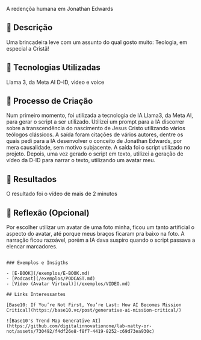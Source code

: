 A redençõa humana em Jonathan Edwards

## 📒 Descrição
Uma brincadeira leve com um assunto do qual gosto muito: Teologia, em especial a Cristã! 

## 🤖 Tecnologias Utilizadas
Llama 3, da Meta AI
D-ID, video e voice

## 🧐 Processo de Criação

Num primeiro momento, foi utilizada a tecnologia de IA Llama3, da Meta AI, para gerar o script a ser utilizado. Utilizei um prompt para a IA discorrer sobre a transcendência do nascimento de Jesus Cristo utilizando vários teólogos clássicos. A saída foram citações de vários autores, dentre os quais pedi para a IA desenvolver o conceito de Jonathan Edwards, por mera causalidade, sem motivo subjacente. A saída foi o script utilizado no projeto.
Depois, uma vez gerado o script em texto, utilizei a geração de vídeo da D-ID para narrar o texto, utilizando um avatar meu.

## 🚀 Resultados
O resultado foi o vídeo de mais de 2 minutos

## 💭 Reflexão (Opcional)
Por escolher utilizar um avatar de uma foto minha, ficou um tanto artificial o aspecto do avatar, até porque meus braços ficaram pra baixo na foto. A narração ficou razoável, porém a IA dava suspiro quando o script passava a elencar marcadores. 
```

### Exemplos e Insigths

- [E-BOOK](/exemplos/E-BOOK.md)
- [Podcast](/exemplos/PODCAST.md)
- [Vídeo (Avatar Virtual)](/exemplos/VIDEO.md)

## Links Interessantes

[Base10: If You’re Not First, You’re Last: How AI Becomes Mission Critical](https://base10.vc/post/generative-ai-mission-critical/)

![Base10's Trend Map Generative AI](https://github.com/digitalinnovationone/lab-natty-or-not/assets/730492/f4df26e8-f8f7-4419-8252-c69d73ea930c)
